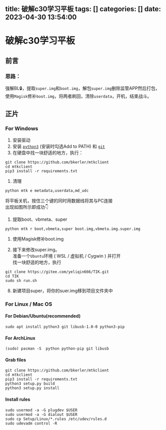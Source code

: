 title: 破解c30学习平板
tags: []
categories: []
date: 2023-04-30 13:54:00
---
# 破解c30学习平板
## 前言

### 思路：
强解BL🔒，提取`super.img`和`boot.img`，解包`super.img`删除监管APP然后打包，使用`Magisk`修补`boot.img`，将两者刷回，清除`userdata`，开机，结束战斗。
## 正片
### For Windows
1. 安装驱动  
1. 安装 [`python3`](https://www.python.org/) (安装时勾选Add to PATH) 和 [`git`](https://git-scm.com/download/win)  
1. 在硬盘中找一块舒适的地方，执行：
```shell
git clone https://github.com/bkerler/mtkclient
cd mtkclient
pip3 install -r requirements.txt
```
1. 清理
```
python mtk e metadata,userdata,md_udc
```
将平板关机，按住三个键的同时用数据线将其与PC连接  
出现如图所示即成功👇
1. 提取boot、vbmeta、super
```
python mtk r boot,vbmeta,super boot.img,vbmeta.img.super.img
```
1. 使用Magisk修补boot.img 
  
1. 接下来修改super.img。  
准备一个`Ubuntu`环境 ( WSL / 虚拟机 / Cygwin ) 并打开  
	找一块舒适的地方，执行
```
git clone https://gitee.com/yeliqin666/TIK.git
cd TIK
sudo sh run.sh
```
8. 新建项目super，将你的suer.img移到项目文件夹中

### For Linux / Mac OS
#### For Debian/Ubuntu(recommended)
```
sudo apt install python3 git libusb-1.0-0 python3-pip
```
#### For ArchLinux
```shell
(sudo) pacman -S  python python-pip git libusb
```
#### Grab files
```
git clone https://github.com/bkerler/mtkclient
cd mtkclient
pip3 install -r requirements.txt
python3 setup.py build
python3 setup.py install
```
#### Install rules
```
sudo usermod -a -G plugdev $USER
sudo usermod -a -G dialout $USER
sudo cp Setup/Linux/*.rules /etc/udev/rules.d
sudo udevadm control -R
```